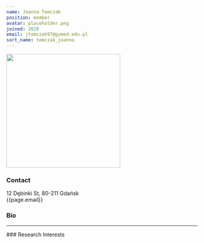 ```yaml
---
name: Joanna Tomczak
position: member
avatar: placeholder.png
joined: 2020
email: jtomczak97@gumed.edu.pl
sort_name: tomczak_joanna
---
```


<img width="300" src="{{site.baseurl}}/images/team/{{page.avatar}}" data-action="zoom">

### Contact
<i class="fa fa-building"></i> 12 Dębinki St, 80-211 Gdańsk<br>
<i class="fa fa-envelope-o"></i>  {{page.email}}<br>

### Bio
<hr>
### Research Interests

